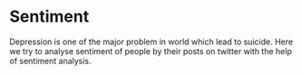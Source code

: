 # Sentiment
Depression is one of the major problem in world which lead to suicide. Here we try to analyse sentiment of people by their posts on twitter with the help of sentiment analysis.
